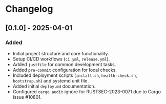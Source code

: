 # Changelog

## [0.1.0] - 2025-04-01

### Added

- Initial project structure and core functionality.
- Setup CI/CD workflows (`ci.yml`, `release.yml`).
- Added `justfile` for common development tasks.
- Added `pre-commit` configuration for local checks.
- Included deployment scripts (`install.sh`, `health-check.sh`, `bootstrap.sh`) and systemd unit file.
- Added initial `deploy.md` documentation.
- Configured `cargo audit` ignore for RUSTSEC-2023-0071 due to Cargo issue #10801.
